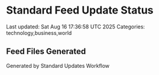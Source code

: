 # Standard Feed Update Status
Last updated: Sat Aug 16 17:36:58 UTC 2025
Categories: technology,business,world

## Feed Files Generated

Generated by Standard Updates Workflow
